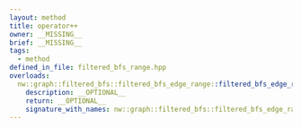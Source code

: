 ```yaml
---
layout: method
title: operator++
owner: __MISSING__
brief: __MISSING__
tags:
  - method
defined_in_file: filtered_bfs_range.hpp
overloads:
  nw::graph::filtered_bfs::filtered_bfs_edge_range::filtered_bfs_edge_range_iterator & operator++():
    description: __OPTIONAL__
    return: __OPTIONAL__
    signature_with_names: nw::graph::filtered_bfs::filtered_bfs_edge_range::filtered_bfs_edge_range_iterator & operator++()
---
```


